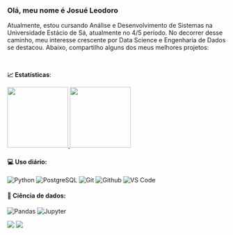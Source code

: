 ### Olá, meu nome é Josué Leodoro 

Atualmente, estou cursando Análise e Desenvolvimento de Sistemas na Universidade Estácio de Sá, atualmente no 4/5 período. No decorrer desse caminho, meu interesse crescente por Data Science e Engenharia de Dados se destacou. Abaixo, compartilho alguns dos meus melhores projetos:

<br>

<b> :chart_with_upwards_trend: Estatísticas</b>:

<a href="https://github.com/JosueLeodoro">
  <img height="140em" src="https://github-readme-stats.vercel.app/api?username=JosueLeodoro&show_icons=true&theme=dark&include_commits=true"/>
</a>

<a href="https://github.com/JosueLeodoro">
  <img height="140em" src="https://github-readme-stats.vercel.app/api/top-langs/?username=JosueLeodoro&layout=compact&langs_count=8&theme=dark"/>
</a>

#### 💻 Uso diário:
 ![Python](https://img.shields.io/badge/-Python-black?style=flat-square&logo=Python)
 ![PostgreSQL](https://img.shields.io/badge/-PostgreSQL-black?style=flat-square&logo=PostgreSQL)
 ![Git](https://img.shields.io/badge/-Git-black?style=flat-square&logo=Git)
 ![Github](https://img.shields.io/badge/-Github-black?style=flat-square&logo=Github)
 ![VS Code](https://img.shields.io/badge/-VS%20Code-black?style=flat-square&logo=visual-studio-code)

 

 #### 🎲 Ciência de dados:
 ![Pandas](https://img.shields.io/badge/-Pandas-black?style=flat-square&logo=Pandas)
 ![Jupyter](https://img.shields.io/badge/-Jupyter-black?style=flat-square&logo=Jupyter)

 
<div> 
  
  <a href = "mailto:josueleodoro@outlook.com"><img src="https://img.shields.io/badge/Microsoft_Outlook-0078D4?style=for-the-badge&logo=microsoft-outlook&logoColor=white" target="_blank"></a>
  <a href="https://linkedin.com/in/josué-leodoro-31170520a" target="_blank"><img src="https://img.shields.io/badge/-LinkedIn-%230077B5?style=for-the-badge&logo=linkedin&logoColor=white" target="_blank"></a> 
  
</div>

